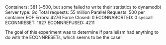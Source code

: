 Containers: 381 (~500, but some failed to write their statistics to dynamodb)
Server type: Go
Total requests: 55 million
Parallel Requests: 500 per container
EOF Errors: 4276
Force Closed: 0
ECONNABORTED: 0
syscall ECONNRESET: 1627
ECONNREFUSED: 4211

The goal of this experiment was to determine if parallelism had anything to do with the ECONNRESETs, which seems to be the case!